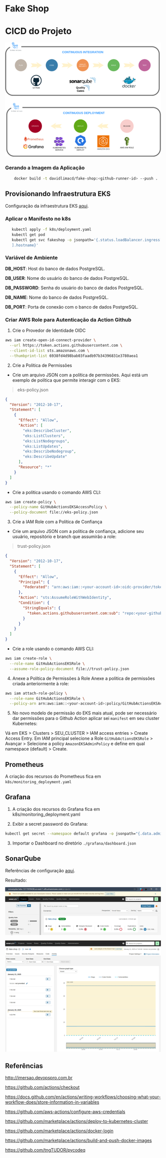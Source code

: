 # Fake Shop

# CICD do Projeto
![](img/cicd_project.drawio.png)

### Gerando a Imagem da Aplicação
```bash
    docker build -t davidlimacd/fake-shop:<github-runner-id> --push .
```

## Provisionando Infraestrutura EKS

Configuração da infraestrutura EKS [aqui](https://github.com/davidlimacardoso/eks-iac-terraform).

### Aplicar o Manifesto no k8s 

 ```bash
    kubectl apply -f k8s/deployment.yaml 
    kubectl get pod
    kubectl get svc fakeshop -o jsonpath='{.status.loadBalancer.ingress[0
    ].hostname}'
 ```

### Variável de Ambiente
**DB_HOST**: Host do banco de dados PostgreSQL.

**DB_USER**: Nome do usuário do banco de dados PostgreSQL.

**DB_PASSWORD**: Senha do usuário do banco de dados PostgreSQL.

**DB_NAME**:	Nome do banco de dados PostgreSQL.

**DB_PORT**:	Porta de conexão com o banco de dados PostgreSQL.


### Criar AWS Role para Autenticação da Action Github
1. Crie o Provedor de Identidade OIDC

```bash
aws iam create-open-id-connect-provider \
  --url https://token.actions.githubusercontent.com \
  --client-id-list sts.amazonaws.com \
  --thumbprint-list 6938fd4d98bab03faadb97b34396831e3780aea1 
```  

  2. Crie a Política de Permissões

- Crie um arquivo JSON com a política de permissões. Aqui está um exemplo de política que permite interagir com o EKS:
> eks-policy.json
```json
{
  "Version": "2012-10-17",
  "Statement": [
    {
      "Effect": "Allow",
      "Action": [
        "eks:DescribeCluster",
        "eks:ListClusters",
        "eks:ListNodegroups",
        "eks:ListUpdates",
        "eks:DescribeNodegroup",
        "eks:DescribeUpdate"
      ],
      "Resource": "*"
    }
  ]
}
```

- Crie a política usando o comando AWS CLI:
```bash
aws iam create-policy \
  --policy-name GitHubActionsEKSAccessPolicy \
  --policy-document file://eks-policy.json
```

3. Crie a IAM Role com a Política de Confiança
- Crie um arquivo JSON com a política de confiança, adicione seu usuário, repositório e branch que assumirão a role:

> trust-policy.json
```json
{
  "Version": "2012-10-17",
  "Statement": [
    {
      "Effect": "Allow",
      "Principal": {
        "Federated": "arn:aws:iam::<your-account-id>:oidc-provider/token.actions.githubusercontent.com"
      },
      "Action": "sts:AssumeRoleWithWebIdentity",
      "Condition": {
        "StringEquals": {
          "token.actions.githubusercontent.com:sub": "repo:<your-github-username>/<your-repo-name>:ref:refs/heads/<your-branch-name>"
        }
      }
    }
  ]
}
```

- Crie a role usando o comando AWS CLI:
```bash
aws iam create-role \
  --role-name GitHubActionsEKSRole \
  --assume-role-policy-document file://trust-policy.json
```

4. Anexe a Política de Permissões à Role
Anexe a política de permissões criada anteriormente à role:

```bash
aws iam attach-role-policy \
  --role-name GitHubActionsEKSRole \
  --policy-arn arn:aws:iam::<your-account-id>:policy/GitHubActionsEKSAccessPolicy
```
5. No novo modelo de permissão do EKS mais atual, pode ser necessário dar permissões para o Github Action aplicar sei `manifest` em seu cluster Kubernetes:

Vá em EKS > Clusters > SEU_CLUSTER > IAM access entries > Create Access Entry. Em IAM principal  selecione a Role `GitHubActionsEKSRole` > Avançar > Selecione a policy `AmazonEKSAdminPolicy` e define em qual namespace (default) > Create.

## Prometheus
A criação dos recursos do Prometheus fica em `k8s/monitoring_deployment.yaml`

## Grafana 

1. A criação dos recursos do Grafana fica em k8s/monitoring_deployment.yaml

2. Exibir a secret password do Grafana:
```bash
kubectl get secret --namespace default grafana -o jsonpath="{.data.admin-password}" | base64 --decode ; echo
```

3. Importar o Dashboard no diretório `./grafana/dashboard.json`

## SonarQube
Referências de configuração [aqui](https://github.com/tngTUDOR/pycodeq).

Resultado:

<div> 

![](img/sonarqube_result.png)

![](img/sonarqube_activity_example.png)

</div>




## Referências

http://imersao.devopspro.com.br

https://github.com/actions/checkout

https://docs.github.com/en/actions/writing-workflows/choosing-what-your-workflow-does/store-information-in-variables

https://github.com/aws-actions/configure-aws-credentials

https://github.com/marketplace/actions/deploy-to-kubernetes-cluster

https://github.com/marketplace/actions/docker-login

https://github.com/marketplace/actions/build-and-push-docker-images

https://github.com/tngTUDOR/pycodeq